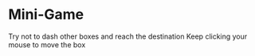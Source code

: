 # Mini-Game
Try not to dash other boxes and reach the destination
Keep clicking your mouse to move the box
